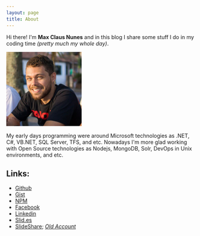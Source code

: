 ```yaml
---
layout: page
title: About
---
```


Hi there! I'm **Max Claus Nunes** and in this blog I share some stuff I do in my coding time *(pretty much my whole day)*.

<img src="/public/me.jpg" style="width: 200px">

My early days programming were around Microsoft technologies as .NET, C#, VB.NET, SQL Server, TFS, and etc. Nowadays I'm more glad working with Open Source technologies as Nodejs, MongoDB, Solr, DevOps in Unix environments, and etc.

## Links:

* [Github](https://github.com/maxcnunes)
* [Gist](https://gist.github.com/maxcnunes)
* [NPM](https://www.npmjs.org/~maxcnunes)
* [Facebook](http://www.facebook.com/maxcnunes)
* [Linkedin](https://br.linkedin.com/in/maxcnunes)
* [Slid.es](https://slid.es/maxnunes)
* [SlideShare](http://www.slideshare.net/maxcnunes1/presentations); *[Old Account](http://www.slideshare.net/maxcnunes/presentations)*
